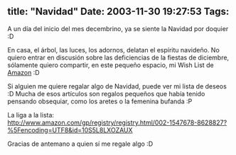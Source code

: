 title: "Navidad"
Date: 2003-11-30 19:27:53
Tags: 
---
<p>A un día del inicio del mes decembrino, ya se siente la Navidad por doquier :D</p>

<p>En casa, el árbol, las luces, los adornos, delatan el espíritu navideño. No quiero entrar en discusión sobre las deficiencias de la fiestas de diciembre, sólamente quiero compartir, en este pequeño espacio, mi Wish List de <a href="http://web.archive.org/web/20031226230140/http://www.amazon.com/">Amazon</a> :D</p>

<p>Si alguien me quiere regalar algo de Navidad, puede ver mi lista de deseos :D Mucha de esos artículos son regalos pequeños que había tenido pensando obsequiar, como los aretes o la femenina bufanda :P</p>

<p>La liga a la lista:<br/><a href="http://web.archive.org/web/20031226230140/http://www.amazon.com/gp/registry/registry.html/002-1547678-8628827?%5Fencoding=UTF8&amp;id=10S5L8LXOZAUX"><a href="http://www.amazon.com/gp/registry/registry.html/002-1547678-8628827?%5Fencoding=UTF8&amp;id=10S5L8LXOZAUX">http://www.amazon.com/gp/registry/registry.html/002-1547678-8628827?%5Fencoding=UTF8&amp;id=10S5L8LXOZAUX</a></a></p>

<p>Gracias de antemano a quien sí me regale algo :D</p>
